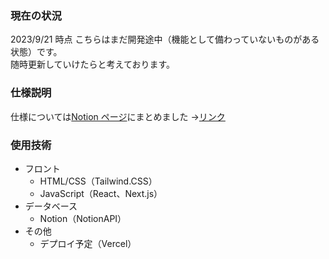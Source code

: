 ### 現在の状況

2023/9/21 時点
こちらはまだ開発途中（機能として備わっていないものがある状態）です。<br>
随時更新していけたらと考えております。

### 仕様説明

仕様については[Notion ページ](https://ayuk-web.notion.site/3f5c7c752ac44daa89257ec49bff19b4)にまとめました
→[リンク](https://ayuk-web.notion.site/3f5c7c752ac44daa89257ec49bff19b4)

### 使用技術

- フロント
  - HTML/CSS（Tailwind.CSS）
  - JavaScript（React、Next.js）
- データベース
  - Notion（NotionAPI）
- その他
  - デプロイ予定（Vercel）
